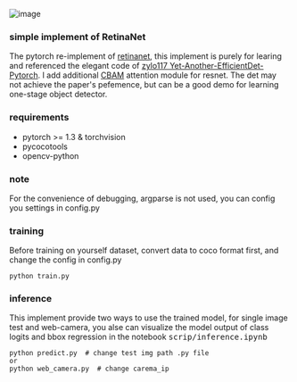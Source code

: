 ![image](https://github.com/chencheng1203/README_images/blob/main/demo.png)

### simple implement of RetinaNet
The pytorch re-implement of [retinanet](https://arxiv.org/abs/1708.02002), this implement is purely for learing and referenced the elegant code of [zylo117
Yet-Another-EfficientDet-Pytorch](https://github.com/zylo117/Yet-Another-EfficientDet-Pytorch). I add additional [CBAM](https://arxiv.org/abs/1807.06521v2) attention module for resnet. The det may not achieve the paper's pefemence, but can be a good demo for learning one-stage object detector.

### requirements
- pytorch >= 1.3 & torchvision
- pycocotools
- opencv-python


### note
For the convenience of debugging, argparse is not used, you can config you settings in config.py 

### training
Before training on yourself dataset, convert data to coco format first, and change the config in config.py

```
python train.py
```

### inference
This implement provide two ways to use the trained model, for single image test and web-camera, you alse can visualize the model output of class logits and bbox regression in the notebook <kbd>scrip/inference.ipynb</kbd>

```
python predict.py  # change test img path .py file
or
python web_camera.py  # change carema_ip
```
